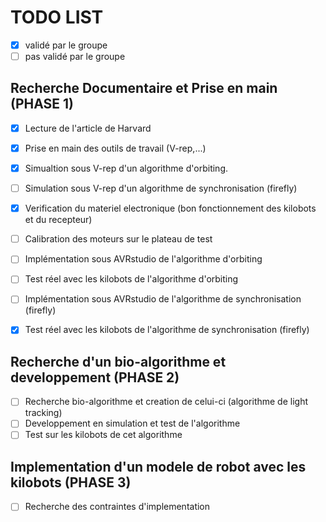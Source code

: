 TODO LIST
=========

- [x] validé par le groupe 
- [ ] pas validé par le groupe 

Recherche Documentaire et Prise en main (PHASE 1)
-------------------------------------------------

- [x] Lecture de l'article de Harvard
- [x] Prise en main des outils de travail (V-rep,...)
- [x] Simualtion sous V-rep d'un algorithme d'orbiting.
- [ ] Simulation sous V-rep d'un algorithme de synchronisation (firefly)
- [x] Verification du materiel electronique (bon fonctionnement des kilobots et du recepteur)
- [ ] Calibration des moteurs sur le plateau de test
- [ ] Implémentation sous AVRstudio de l'algorithme d'orbiting
- [ ] Test réel avec les kilobots de l'algorithme d'orbiting
- [ ] Implémentation sous AVRstudio de l'algorithme de synchronisation (firefly)
- [x] Test réel avec les kilobots de l'algorithme de synchronisation (firefly)


Recherche d'un bio-algorithme et developpement (PHASE 2)
--------------------------------------------------------

- [ ] Recherche bio-algorithme et creation de celui-ci (algorithme de light tracking)
- [ ] Developpement en simulation et test de l'algorithme
- [ ] Test sur les kilobots de cet algorithme

Implementation d'un modele de robot avec les kilobots (PHASE 3)
---------------------------------------------------------------

- [ ] Recherche des contraintes d'implementation
